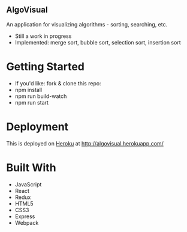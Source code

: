 ## AlgoVisual
An application for visualizing algorithms - sorting, searching, etc. 

* Still a work in progress
* Implemented: merge sort, bubble sort, selection sort, insertion sort

# Getting Started
* If you'd like: fork & clone this repo:
* npm install
* npm run build-watch
* npm run start

# Deployment
This is deployed on [Heroku](https://www.heroku.com/) at http://algovisual.herokuapp.com/

# Built With
* JavaScript
* React
* Redux
* HTML5
* CSS3
* Express
* Webpack
